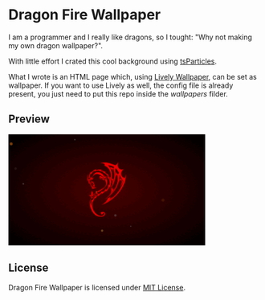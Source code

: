 # Dragon Fire Wallpaper

I am a programmer and I really like dragons, so I tought: "Why not making my own dragon wallpaper?".

With little effort I crated this cool background using [tsParticles](https://github.com/matteobruni/tsparticles). 

What I wrote is an HTML page which, using [Lively Wallpaper](https://github.com/rocksdanister/lively), can be set as wallpaper. If you want to use Lively as well, the config file is already present, you just need to put this repo inside the _wallpapers_ filder.

## Preview
![dragonFire preview](https://raw.githubusercontent.com/Achille004/dragonFire_wallpaper/main/dragonFire_preview.gif?raw=true)

## License
Dragon Fire Wallpaper is licensed under [MIT License](https://github.com/Achille004/dragonFire_wallpaper/blob/main/LICENSE.md).
